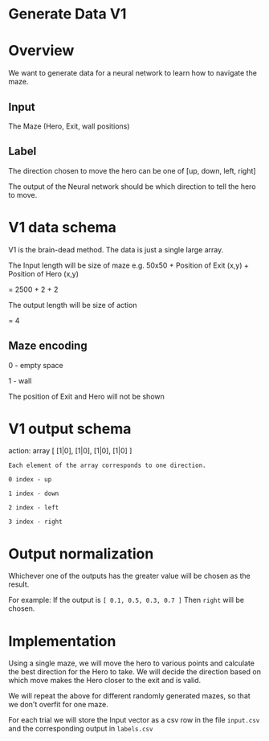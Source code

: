 # Generate Data V1

# Overview

We want to generate data for a neural network to learn how to navigate the maze.

## Input

The Maze (Hero, Exit, wall positions)

## Label

The direction chosen to move the hero can be one of [up, down, left, right]

The output of the Neural network should be which direction to tell the hero to move.

# V1 data schema

V1 is the brain-dead method. The data is just a single large array.

The Input length will be size of maze e.g. 50x50 + Position of Exit (x,y) + Position of Hero (x,y)

= 2500 + 2 + 2

The output length will be size of action

= 4

## Maze encoding

0 - empty space

1 - wall

The position of Exit and Hero will not be shown

# V1 output schema
action: array [ [1|0], [1|0], [1|0], [1|0] ]
    
    Each element of the array corresponds to one direction.
    
    0 index - up
    
    1 index - down
    
    2 index - left
    
    3 index - right

# Output normalization

Whichever one of the outputs has the greater value will be chosen as the result.

For example: If the output is `[ 0.1, 0.5, 0.3, 0.7 ]` Then `right` will be chosen.

# Implementation

Using a single maze, we will move the hero to various points and calculate the best direction for the Hero to take. We will decide the direction based on which move makes the Hero closer to the exit and is valid.

We will repeat the above for different randomly generated mazes, so that we don't overfit for one maze.

For each trial we will store the Input vector as a csv row in the file `input.csv` and the corresponding output in `labels.csv`
